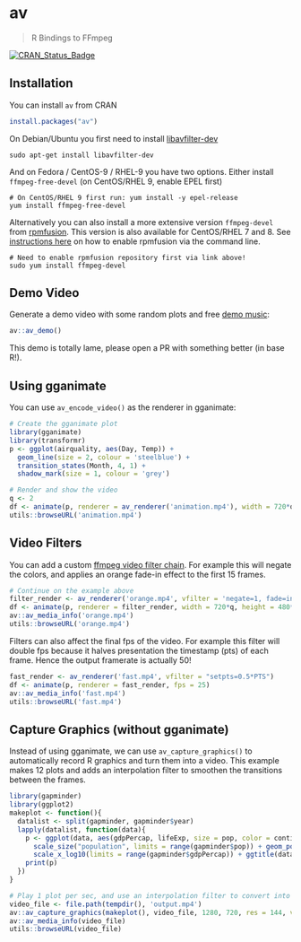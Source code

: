 # av

> R Bindings to FFmpeg

[![CRAN_Status_Badge](http://www.r-pkg.org/badges/version/av)](https://cran.r-project.org/package=av)

## Installation

You can install `av` from CRAN

```r
install.packages("av")
```

On Debian/Ubuntu you first need to install [libavfilter-dev](https://packages.debian.org/bullseye/libavfilter-dev)

```
sudo apt-get install libavfilter-dev
```

And on Fedora / CentOS-9 / RHEL-9 you have two options. Either install `ffmpeg-free-devel` (on CentOS/RHEL 9, enable EPEL first)


```
# On CentOS/RHEL 9 first run: yum install -y epel-release
yum install ffmpeg-free-devel
```


Alternatively you can also install a more extensive version `ffmpeg-devel` from [rpmfusion](https://rpmfusion.org/Configuration). This version is also available for CentOS/RHEL 7 and 8. See [instructions here](https://rpmfusion.org/Configuration#Command_Line_Setup_using_rpm) on how to enable rpmfusion via the command line.

```
# Need to enable rpmfusion repository first via link above!
sudo yum install ffmpeg-devel
```

## Demo Video

Generate a demo video with some random plots and free [demo music](https://freemusicarchive.org/music/Synapsis/~/Wonderland):

```r
av::av_demo()
```

This demo is totally lame, please open a PR with something better (in base R!).

## Using gganimate

You can use `av_encode_video()` as the renderer in gganimate:

```r
# Create the gganimate plot
library(gganimate)
library(transformr)
p <- ggplot(airquality, aes(Day, Temp)) + 
  geom_line(size = 2, colour = 'steelblue') + 
  transition_states(Month, 4, 1) + 
  shadow_mark(size = 1, colour = 'grey')

# Render and show the video
q <- 2
df <- animate(p, renderer = av_renderer('animation.mp4'), width = 720*q, height = 480*q, res = 72*q, fps = 25)
utils::browseURL('animation.mp4')
```

## Video Filters

You can add a custom [ffmpeg video filter chain](https://ffmpeg.org/ffmpeg-filters.html#Video-Filters). For example this will negate the colors, and applies an orange fade-in effect to the first 15 frames.

```r
# Continue on the example above
filter_render <- av_renderer('orange.mp4', vfilter = 'negate=1, fade=in:0:15:color=orange')
df <- animate(p, renderer = filter_render, width = 720*q, height = 480*q, res = 72*q, fps = 25)
av::av_media_info('orange.mp4')
utils::browseURL('orange.mp4')
```

Filters can also affect the final fps of the video. For example this filter will double fps because it halves presentation the timestamp (pts) of each frame. Hence the output framerate is actually 50!

```r
fast_render <- av_renderer('fast.mp4', vfilter = "setpts=0.5*PTS")
df <- animate(p, renderer = fast_render, fps = 25)
av::av_media_info('fast.mp4')
utils::browseURL('fast.mp4')
```

## Capture Graphics (without gganimate)

Instead of using gganimate, we can use `av_capture_graphics()` to automatically record R graphics and turn them into a video. This example makes 12 plots and adds an interpolation filter to smoothen the transitions between the frames.

```r
library(gapminder)
library(ggplot2)
makeplot <- function(){
  datalist <- split(gapminder, gapminder$year)
  lapply(datalist, function(data){
    p <- ggplot(data, aes(gdpPercap, lifeExp, size = pop, color = continent)) +
      scale_size("population", limits = range(gapminder$pop)) + geom_point() + ylim(20, 90) +
      scale_x_log10(limits = range(gapminder$gdpPercap)) + ggtitle(data$year) + theme_classic()
    print(p)
  })
}

# Play 1 plot per sec, and use an interpolation filter to convert into 10 fps
video_file <- file.path(tempdir(), 'output.mp4')
av::av_capture_graphics(makeplot(), video_file, 1280, 720, res = 144, vfilter = 'framerate=fps=10')
av::av_media_info(video_file)
utils::browseURL(video_file)
```
